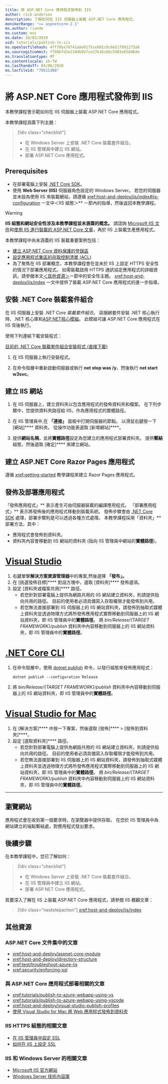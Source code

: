 ```yaml
---
title: 將 ASP.NET Core 應用程式發佈到 IIS
author: rick-anderson
description: 了解如何在 IIS 伺服器上裝載 ASP.NET Core 應用程式。
monikerRange: '>= aspnetcore-2.1'
ms.author: riande
ms.custom: mvc
ms.date: 10/03/2019
uid: tutorials/publish-to-iis
ms.openlocfilehash: 47f78ba78741a8e0175ce801c0c0e51f091273a8
ms.sourcegitcommit: f7886fd2e219db9d7ce27b16c0dc5901e658d64e
ms.translationtype: MT
ms.contentlocale: zh-TW
ms.lasthandoff: 04/06/2020
ms.locfileid: "79511388"
---
```

# <a name="publish-an-aspnet-core-app-to-iis"></a>將 ASP.NET Core 應用程式發佈到 IIS

本教學課程會示範如何在 IIS 伺服器上裝載 ASP.NET Core 應用程式。

本教學課程涵蓋下列主題：

> [!div class="checklist"]
> * 在 Windows Server 上安裝 .NET Core 裝載套件組合。
> * 在 IIS 管理員中建立 IIS 網站。
> * 部署 ASP.NET Core 應用程式。

## <a name="prerequisites"></a>Prerequisites

* 在部署電腦上安裝 [.NET Core SDK](/dotnet/core/sdk)。
* 使用 **Web Server (IIS)** 伺服器角色設定的 Windows Server。 若您的伺服器並未設為使用 IIS 來裝載網站，請遵循 <xref:host-and-deploy/iis/index#iis-configuration> 一文中＜IIS 組態＞** 一節內的指導，然後返回本教學課程。

> [!WARNING]
> **IIS 組態和網站安全性涉及本教學課程並未涵蓋的概念。** 請諮詢 [Microsoft IIS 文件](https://www.iis.net/)和[使用 IIS 進行裝載的 ASP.NET Core 文章](xref:host-and-deploy/iis/index)，再於 IIS 上裝載生產應用程式。
>
> 本教學課程中尚未涵蓋的 IIS 裝載重要案例包括：
>
> * [建立 ASP.NET Core 資料保護的登錄區](xref:host-and-deploy/iis/index#data-protection)
> * [設定應用程式集區的存取控制清單 (ACL)](xref:host-and-deploy/iis/index#application-pool-identity)
> * 為了聚焦在 IIS 部署概念，本教學課程會在並未於 IIS 上設定 HTTPS 安全性的情況下部署應用程式。 如需裝載啟用 HTTPS 通訊協定應用程式的詳細資訊，請參閱本文[＜其他資源＞](#additional-resources)一節中的安全性主題。 <xref:host-and-deploy/iis/index> 一文中提供了裝載 ASP.NET Core 應用程式的進一步指導。

## <a name="install-the-net-core-hosting-bundle"></a>安裝 .NET Core 裝載套件組合

在 IIS 伺服器上安裝 *.NET Core 裝載套件組合*。 該捆綁套件安裝 .NET 核心執行時、.NET 核心庫和[ASP.NET核心模組](xref:host-and-deploy/aspnet-core-module)。 此模組可讓 ASP.NET Core 應用程式在 IIS 背後執行。

使用下列連結下載安裝程式：

[目前的 .NET Core 裝載套件組合安裝程式 (直接下載)](https://dotnet.microsoft.com/permalink/dotnetcore-current-windows-runtime-bundle-installer)

1. 在 IIS 伺服器上執行安裝程式。

1. 在命令殼層中重新啟動伺服器或執行 **net stop was /y**，然後執行 **net start w3svc**。

## <a name="create-the-iis-site"></a>建立 IIS 網站

1. 在 IIS 伺服器上，建立資料夾以包含應用程式的發佈資料夾和檔案。 在下列步驟中，您提供資料夾路徑給 IIS，作為應用程式的實體路徑。

1. 在 IIS 管理員中,在 **「連接」** 面板中打開伺服器的節點。 以滑鼠右鍵按一下 [網站]**** 資料夾。 從操作功能表選取 [新增網站]****。

1. 提供**網站名稱**，並將**實體路徑**設定為您建立的應用程式部署資料夾。 提供**繫結**組態，然後選取 [確定]**** 來建立網站。

## <a name="create-an-aspnet-core-razor-pages-app"></a>建立 ASP.NET Core Razor Pages 應用程式

遵循 <xref:getting-started> 教學課程來建立 Razor Pages 應用程式。

## <a name="publish-and-deploy-the-app"></a>發佈及部署應用程式

「發佈應用程式」** 表示產生可由伺服器裝載的編譯應用程式。 「部署應用程式」** 表示將發佈後的應用程式移動到裝載系統。 發佈步驟會由 [.NET Core SDK](/dotnet/core/sdk) 處理，部署步驟則是可以透過各種方式處理。 本教學課程採用「資料夾」** 部署方法，其中：

* 應用程式會發佈到資料夾。
* 資料夾內容會移動到 IIS 網站的資料夾 (指向 IIS 管理員中網站的**實體路徑**)。

# <a name="visual-studio"></a>[Visual Studio](#tab/visual-studio)

1. 右鍵單擊**解決方案資源管理器**中的專案,然後選擇 **「發布」。**
1. 在 [挑選發佈目標]**** 對話方塊中，選取 [資料夾]**** 發佈選項。
1. 設定 [資料夾或檔案共用]**** 路徑。
   * 若您針對部署電腦上提供為網路共用的 IIS 網站建立資料夾，則請提供指向共用的路徑。 目前的使用者必須具備寫入存取權限才能發佈到共用。
   * 若您無法直接部署到 IIS 伺服器上的 IIS 網站資料夾，請發佈到抽取式媒體上資料夾並透過物理方式將所發佈應用程式實際移動到伺服器上的 IIS 網站資料夾，即 IIS 管理員中的**實體路徑**。 將 *bin/Release/{TARGET FRAMEWORK}/publish* 資料夾中內容移動到伺服器上的 IIS 網站資料夾，即 IIS 管理員中的**實體路徑**。

# <a name="net-core-cli"></a>[.NET Core CLI](#tab/netcore-cli)

1. 在命令殼層中，使用 [dotnet publish](/dotnet/core/tools/dotnet-publish) 命令，以發行組態來發佈應用程式：

   ```dotnetcli
   dotnet publish --configuration Release
   ```

1. 將 *bin/Release/{TARGET FRAMEWORK}/publish* 資料夾中內容移動到伺服器上的 IIS 網站資料夾，即 IIS 管理員中的**實體路徑**。

# <a name="visual-studio-for-mac"></a>[Visual Studio for Mac](#tab/visual-studio-mac)

1. 在 [解決方案]**** 中按一下專案，然後選取 [發佈]**** > [發佈到資料夾]****。
1. 設定 [選取資料夾]**** 路徑。
   * 若您針對部署電腦上提供為網路共用的 IIS 網站建立資料夾，則請提供指向共用的路徑。 目前的使用者必須具備寫入存取權限才能發佈到共用。
   * 若您無法直接部署到 IIS 伺服器上的 IIS 網站資料夾，請發佈到抽取式媒體上資料夾並透過物理方式將所發佈應用程式實際移動到伺服器上的 IIS 網站資料夾，即 IIS 管理員中的**實體路徑**。 將 *bin/Release/{TARGET FRAMEWORK}/publish* 資料夾中內容移動到伺服器上的 IIS 網站資料夾，即 IIS 管理員中的**實體路徑**。

---

## <a name="browse-the-website"></a>瀏覽網站

應用程式會在收到第一個要求時，在瀏覽器中提供存取。 在您於 IIS 管理員中為網站建立的端點繫結處，對應用程式發出要求。

## <a name="next-steps"></a>後續步驟

在本教學課程中，您已了解如何：

> [!div class="checklist"]
> * 在 Windows Server 上安裝 .NET Core 裝載套件組合。
> * 在 IIS 管理員中建立 IIS 網站。
> * 部署 ASP.NET Core 應用程式。

若要深入了解在 IIS 上裝載 ASP.NET Core 應用程式，請參閱 IIS 概觀文章：

> [!div class="nextstepaction"]
> <xref:host-and-deploy/iis/index>

## <a name="additional-resources"></a>其他資源

### <a name="articles-in-the-aspnet-core-documentation-set"></a>ASP.NET Core 文件集中的文章

* <xref:host-and-deploy/aspnet-core-module>
* <xref:host-and-deploy/directory-structure>
* <xref:test/troubleshoot-azure-iis>
* <xref:security/enforcing-ssl>

### <a name="articles-pertaining-to-aspnet-core-app-deployment"></a>與 ASP.NET Core 應用程式部署相關的文章

* <xref:tutorials/publish-to-azure-webapp-using-vs>
* <xref:tutorials/publish-to-azure-webapp-using-vscode>
* <xref:host-and-deploy/visual-studio-publish-profiles>
* [使用 Visual Studio for Mac 將 Web 應用程式發佈到資料夾](/visualstudio/mac/publish-folder)

### <a name="articles-on-iis-https-configuration"></a>IIS HTTPS 組態的相關文章

* [在 IIS 管理員中設定 SSL](/iis/manage/configuring-security/configuring-ssl-in-iis-manager)
* [如何在 IIS 上設定 SSL](/iis/manage/configuring-security/how-to-set-up-ssl-on-iis)

### <a name="articles-on-iis-and-windows-server"></a>IIS 和 Windows Server 的相關文章

* [Microsoft IIS 官方網站](https://www.iis.net/)
* [Windows Server 技術內容庫](/windows-server/windows-server)
